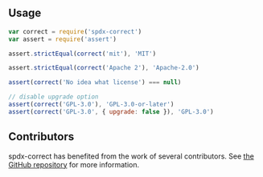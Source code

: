 ## Usage

```javascript
var correct = require('spdx-correct')
var assert = require('assert')

assert.strictEqual(correct('mit'), 'MIT')

assert.strictEqual(correct('Apache 2'), 'Apache-2.0')

assert(correct('No idea what license') === null)

// disable upgrade option
assert(correct('GPL-3.0'), 'GPL-3.0-or-later')
assert(correct('GPL-3.0', { upgrade: false }), 'GPL-3.0')
```

## Contributors

spdx-correct has benefited from the work of several contributors.
See [the GitHub repository](https://github.com/jslicense/spdx-correct.js/graphs/contributors)
for more information.
